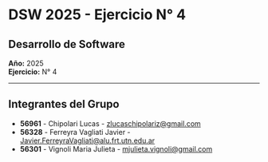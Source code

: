 # DSW 2025 - Ejercicio N° 4

## Desarrollo de Software  
**Año:** 2025  
**Ejercicio:** N° 4  

---

## Integrantes del Grupo

- **56961** - Chipolari Lucas - [zlucaschipolariz@gmail.com](mailto:zlucaschipolariz@gmail.com)  
- **56328** - Ferreyra Vagliati Javier - [Javier.FerreyraVagliati@alu.frt.utn.edu.ar](mailto:Javier.FerreyraVagliati@alu.frt.utn.edu.ar)  
- **56301** - Vignoli Maria Julieta - [mjulieta.vignoli@gmail.com](mailto:mjulieta.vignoli@gmail.com)
